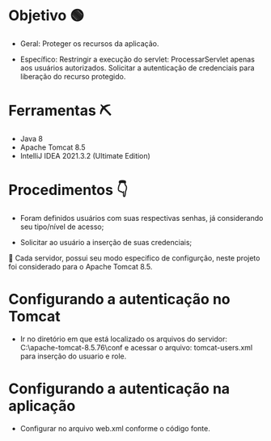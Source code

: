 # Objetivo 🟢


- Geral: Proteger os recursos da aplicação.

- Específico: Restringir a execução do servlet: ProcessarServlet apenas aos usuários autorizados. Solicitar a autenticação de credenciais para liberação do recurso protegido.

# Ferramentas ⛏

- Java 8
- Apache Tomcat 8.5
- IntelliJ IDEA 2021.3.2 (Ultimate Edition)

# Procedimentos 👇

- Foram definidos usuários com suas respectivas senhas, já considerando seu tipo/nível de acesso;

- Solicitar ao usuário a inserção de suas credenciais;


📢 Cada servidor, possui seu modo especifico de configurção, neste projeto foi considerado para o Apache Tomcat 8.5.


# Configurando a autenticação no Tomcat

- Ir no diretório em que está localizado os arquivos do servidor: C:\apache-tomcat-8.5.76\conf e acessar o arquivo: tomcat-users.xml para inserção do usuario e role.


# Configurando a autenticação na aplicação

- Configurar no arquivo web.xml conforme o código fonte.
